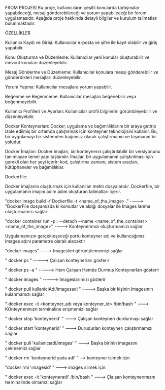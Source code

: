 FROM PROJESİ
Bu proje, kullanıcıların çeşitli konularda tartışmalar yapabileceği, mesaj gönderebileceği ve yorum yapabileceği bir forum uygulamasıdır. Aşağıda proje hakkında detaylı bilgiler ve kurulum talimatları bulunmaktadır.


ÖZELLİKLER

Kullanıcı Kaydı ve Girişi: Kullanıcılar e-posta ve şifre ile kayıt olabilir ve giriş yapabilir.

Konu Oluşturma ve Düzenleme: Kullanıcılar yeni konular oluşturabilir ve mevcut konuları düzenleyebilir.

Mesaj Gönderme ve Düzenleme: Kullanıcılar konulara mesaj gönderebilir ve gönderdikleri mesajları düzenleyebilir.

Yorum Yapma: Kullanıcılar mesajlara yorum yapabilir.

Beğenme ve Beğenmeme: Kullanıcılar mesajları beğenebilir veya beğenmeyebilir.

Kullanıcı Profilleri ve Ayarları: Kullanıcılar profil bilgilerini görüntüleyebilir ve düzenleyebilir.


Docker Konteynerları:
Docker, uygulama ve bağımlılıklarını bir araya getirip izole edilmiş bir ortamda çalıştırmak için konteyner teknolojisini kullanır. Bu, bir uygulamayı bir sistemden bağımsız olarak çalıştırmanın ve taşımanın bir yoludur.

Docker İmajları:
Docker imajları, bir konteynerın çalıştırılabilir bir versiyonunu tanımlayan temel yapı taşlarıdır. İmajlar, bir uygulamanın çalıştırılması için gerekli olan her şeyi içerir: kod, çalıştırma zamanı, sistem araçları, kütüphaneler ve bağımlılıklar.

Dockerfile:

Docker imajlarını oluşturmak için kullanılan metin dosyalarıdır. Dockerfile, bir uygulamanın imajını adım adım oluşturan talimatları içerir.
 
"docker image build -f Dockerfile -t <name_of_the_image> ."  ----> "DockerFile dosyamızda ki komutlar ve aldığı dosyalar ile  İmages larımıı oluşturmamızı sağlar 

"docker container run -p <port>:<port> --detach --name <name_of_the_container> <name_of_the_image>"  ---->  Konteynerımızı oluşturmamızı sağlar 

Uygulamamızın gerçekleşeceği portu  konteyner adı ve kullancağımız Images adını parametre olarak alacaktır 

"docker images"  ---> Imagesleri görüntülememizi sağlar 

" docker ps "  -----> Çalışan konteynerları gösterir 

" docker ps -a " -----> Hem Çalışan Hemde Durmuş Konteynerları gösterir

" docker images " -----> Imageslarımızı gösterir


" docker pull kullaniciAdi/imagesadi "  ----> Başka bir kişinin Imagesının kulanmamızı sağlar 

" docker exec -it <konteyner_adı veya konteyner_id> /bin/bash " ---> KOnteynerımızn terminaline erişmemizi sağlar 


" docker stop 'konteynerid' " ---> Çalışan konteynerı durdurmayı sağlar 

" docker start 'konteynerid' " ---> Durudurlan konteynerı çalıştırmamızı sağlar 

" docker pull 'kullanıcıadi/ımages' " ---> Başka birinin imagesını çekmemizi sağlar 

" docker rm 'konteynerid yada adi' " --> konteyner islmek için 

"docker rmi 'ımagesid'  "    ---> images silmek için 

" docker exec -it 'konteyneradi' /bin/bash "  --->  Çlaışan konteynerımıznı terminalinde olmamzı sağlar